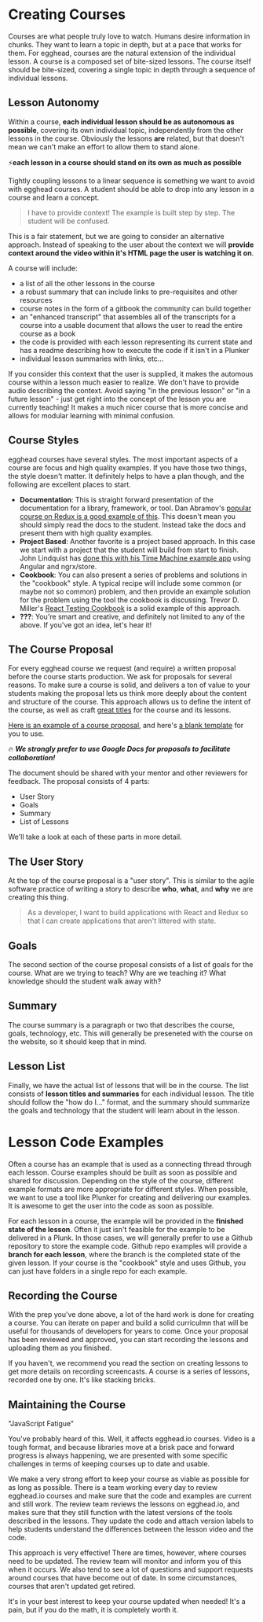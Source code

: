 # Creating Courses
Courses are what people truly love to watch. Humans desire information in chunks. They want to learn a topic in depth, but at a pace that works for them.
For egghead, courses are the natural extension of the individual lesson. A course is a composed set of bite-sized lessons. The course itself should be bite-sized, covering a single topic in depth through a sequence of individual lessons.

## **Lesson Autonomy**

Within a course, **each individual lesson should be as autonomous as possible**, covering its own individual topic, independently from the other lessons in the course. Obviously the lessons **are** related, but that doesn't mean we can't make an effort to allow them to stand alone.

⚡️**each lesson in a course should stand on its own as much as possible** 

Tightly coupling lessons to a linear sequence is something we want to avoid with egghead courses. A student should be able to drop into any lesson in a course and learn a concept.


> I have to provide context! The example is built step by step. The student will be confused.

This is a fair statement, but we are going to consider an alternative approach. Instead of speaking to the user about the context we will **provide context around the video within it's HTML page the user is watching it on**.

A course will include:

- a list of all the other lessons in the course
- a robust summary that can include links to pre-requisites and other resources
- course notes in the form of a gitbook the community can build together
- an "enhanced transcript" that assembles all of the transcripts for a course into a usable document that allows the user to read the entire course as a book
- the code is provided with each lesson representing its current state and has a readme describing how to execute the code if it isn't in a Plunker
- individual lesson summaries with links, etc...

If you consider this context that the user is supplied, it makes the automous course within a lesson much easier to realize. We don't have to provide audio describing the context. Avoid saying "in the previous lesson" or "in a future lesson" - just get right into the concept of the lesson you are currently teaching! It makes a much nicer course that is more concise and allows for modular learning with minimal confusion.

## **Course Styles**

egghead courses have several styles. The most important aspects of a course are focus and high quality examples. If you have those two things, the style doesn't matter. It definitely helps to have a plan though, and the following are excellent places to start.


- **Documentation**: This is straight forward presentation of the documentation for a library, framework, or tool. Dan Abramov's [popular course on Redux is a good example of this](https://egghead.io/courses/getting-started-with-redux). This doesn't mean you should simply read the docs to the student. Instead take the docs and present them with high quality examples.
- **Project Based**: Another favorite is a project based approach. In this case we start with a project that the student will build from start to finish. John Lindquist has [done this with his Time Machine example app](https://egghead.io/courses/building-a-time-machine-with-angular-2-and-rxjs) using Angular and ngrx/store.
- **Cookbook**: You can also present a series of problems and solutions in the "cookbook" style. A typical recipe will include some common (or maybe not so common) problem, and then provide an example solution for the problem using the tool the cookbook is discussing. Trevor D. Miller's [React Testing Cookbook](https://egghead.io/courses/react-testing-cookbook) is a solid example of this approach.
- **???**: You're smart and creative, and definitely not limited to any of the above. If you've got an idea, let's hear it!
## **The Course Proposal**

For every egghead course we request (and require) a written proposal before the course starts production. We ask for proposals for several reasons. To make sure a course is solid, and delivers a ton of value to your students making the proposal lets us think more deeply about the content and structure of the course. This approach allows us to define the intent of the course, as well as craft [great titles](https://instructor.egghead.io/guide/01-Getting-Started-as-an-egghead-Instructor/03-thinking-about-lesson-titles.html) for the course and its lessons.

[Here is an example of a course proposal](https://docs.google.com/document/d/1goXtI_zmSfXTgaimrxIss356DoedPRt5MMAySs1f-bE/edit), and here's [a blank template](https://docs.google.com/document/d/1x5_UehD9mM2jeCtlqEZFy3epDLLmbgBBGCow5fDRNCc/edit#) for you to use.

🔥 ***We strongly prefer to use Google Docs for proposals to facilitate collaboration!*** 

The document should be shared with your mentor and other reviewers for feedback.
The proposal consists of 4 parts:

- User Story
- Goals
- Summary
- List of Lessons

We'll take a look at each of these parts in more detail.

## The User Story

At the top of the course proposal is a "user story". This is similar to the agile software practice of writing a story to describe **who**, **what**, and **why** we are creating this thing.


> As a developer, I want to build applications with React and Redux so that I can create applications that aren't littered with state.


## Goals

The second section of the course proposal consists of a list of goals for the course. What are we trying to teach? Why are we teaching it? What knowledge should the student walk away with?

## Summary

The course summary is a paragraph or two that describes the course, goals, technology, etc. This will generally be preseneted with the course on the website, so it should keep that in mind.

## Lesson List

Finally, we have the actual list of lessons that will be in the course. The list consists of **lesson titles and summaries** for each individual lesson. The title should follow the [](https://github.com/eggheadio/egghead-instructor-101-guide/blob/master/how-do-i)"how do I..." format, and the summary should summarize the goals and technology that the student will learn about in the lesson.

# Lesson Code Examples

Often a course has an example that is used as a connecting thread through each lesson. Course examples should be built as soon as possible and shared for discussion. Depending on the style of the course, different example formats are more appropriate for different styles. When possible, we want to use a tool like Plunker for creating and delivering our examples. It is awesome to get the user into the code as soon as possible.

For each lesson in a course, the example will be provided in the **finished state of the lesson**.
Often it just isn't feasible for the example to be delivered in a Plunk. In those cases, we will generally prefer to use a Github repository to store the example code. Github repo examples will provide a **branch for each lesson**, where the branch is the completed state of the given lesson. If your course is the "cookbook" style and uses Github, you can just have folders in a single repo for each example.

## **Recording the Course**

With the prep you've done above, a lot of the hard work is done for creating a course. You can iterate on paper and build a solid curriculmn that will be useful for thousands of developers for years to come. Once your proposal has been reviewed and approved, you can start recording the lessons and uploading them as you finished.

If you haven't, we recommend you read the section on creating lessons to get more details on recording screencasts. A course is a series of lessons, recorded one by one. It's like stacking bricks.

## **Maintaining the Course**

"JavaScript Fatigue"

You've probably heard of this. Well, it affects egghead.io courses. Video is a tough format, and because libraries move at a brisk pace and forward progress is always happening, we are presented with some specific challenges in terms of keeping courses up to date and usable.

We make a very strong effort to keep your course as viable as possible for as long as possible.
There is a team working every day to review egghead.io courses and make sure that the code and examples are current and still work. The review team reviews the lessons on egghead.io, and makes sure that they still function with the latest versions of the tools described in the lessons. They update the code and attach version labels to help students understand the differences between the lesson video and the code.

This approach is very effective! There are times, however, where courses need to be updated. The review team will monitor and inform you of this when it occurs. We also tend to see a lot of questions and support requests around courses that have become out of date. In some circumstances, courses that aren't updated get retired.

It's in your best interest to keep your course updated when needed! It's a pain, but if you do the math, it is completely worth it.

